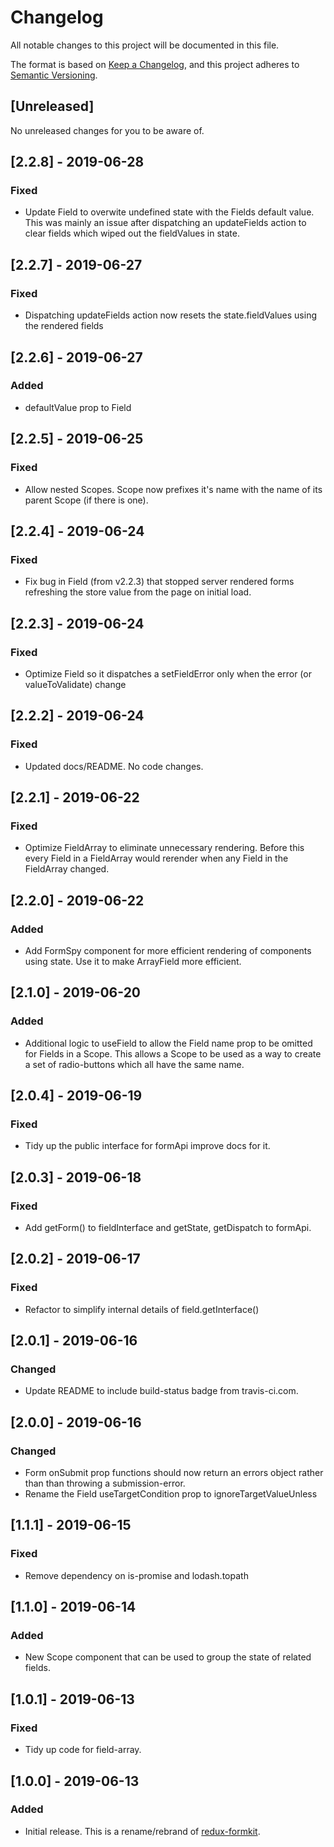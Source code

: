 # Changelog
All notable changes to this project will be documented in this file.

The format is based on [Keep a Changelog](https://keepachangelog.com/en/1.0.0/),
and this project adheres to [Semantic Versioning](https://semver.org/spec/v2.0.0.html).

## [Unreleased]
No unreleased changes for you to be aware of.


## [2.2.8] - 2019-06-28
### Fixed
- Update Field to overwite undefined state with the Fields default value. This was mainly an issue after dispatching an updateFields action to clear fields which wiped out the fieldValues in state.

## [2.2.7] - 2019-06-27
### Fixed
- Dispatching updateFields action now resets the state.fieldValues using the rendered fields 

## [2.2.6] - 2019-06-27
### Added
- defaultValue prop to Field

## [2.2.5] - 2019-06-25
### Fixed
- Allow nested Scopes. Scope now prefixes it's name with the name of its parent Scope (if there is one).

## [2.2.4] - 2019-06-24
### Fixed
- Fix bug in Field (from v2.2.3) that stopped server rendered forms refreshing the store value from the page on initial load.

## [2.2.3] - 2019-06-24
### Fixed
- Optimize Field so it dispatches a setFieldError only when the error (or valueToValidate) change

## [2.2.2] - 2019-06-24
### Fixed
- Updated docs/README. No code changes.

## [2.2.1] - 2019-06-22
### Fixed
- Optimize FieldArray to eliminate unnecessary rendering. Before this every Field in a FieldArray would rerender when any Field in the FieldArray changed.

## [2.2.0] - 2019-06-22
### Added
- Add FormSpy component for more efficient rendering of components using state. Use it to make ArrayField more efficient.

## [2.1.0] - 2019-06-20
### Added
- Additional logic to useField to allow the Field name prop to be omitted for Fields in a Scope. This allows a Scope to be used as a way to create a set of radio-buttons which all have the same name.

## [2.0.4] - 2019-06-19
### Fixed
- Tidy up the public interface for formApi improve docs for it.

## [2.0.3] - 2019-06-18
### Fixed
- Add getForm() to fieldInterface and getState, getDispatch to formApi.

## [2.0.2] - 2019-06-17
### Fixed
- Refactor to simplify internal details of field.getInterface()

## [2.0.1] - 2019-06-16
### Changed
- Update README to include build-status badge from travis-ci.com.

## [2.0.0] - 2019-06-16
### Changed
- Form onSubmit prop functions should now return an errors object rather than than throwing a submission-error.
- Rename the Field useTargetCondition prop to ignoreTargetValueUnless

## [1.1.1] - 2019-06-15
### Fixed
- Remove dependency on is-promise and lodash.topath

## [1.1.0] - 2019-06-14
### Added
- New Scope component that can be used to group the state of related fields.

## [1.0.1] - 2019-06-13
### Fixed
- Tidy up code for field-array.

## [1.0.0] - 2019-06-13
### Added
- Initial release. This is a rename/rebrand of [redux-formkit](https://www.npmjs.com/package/redux-formkit).
